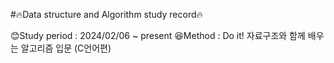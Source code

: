 #🔥Data structure and Algorithm study record🔥

😊Study period : 2024/02/06 ~ present
😆Method : Do it! 자료구조와 함께 배우는 알고리즘 입문 (C언어편)
